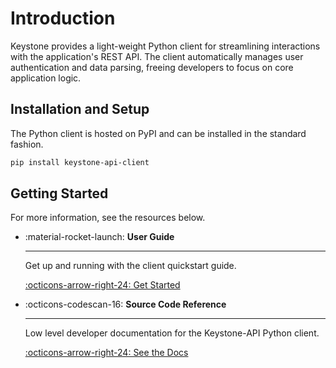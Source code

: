 # Introduction

Keystone provides a light-weight Python client for streamlining interactions with the application's REST API.
The client automatically manages user authentication and data parsing, freeing developers to focus on core application logic.

## Installation and Setup

The Python client is hosted on PyPI and can be installed in the standard fashion.

```bash
pip install keystone-api-client
```

## Getting Started

For more information, see the resources below.

<div class="grid cards" markdown>

-   :material-rocket-launch: **User Guide**

    ---

    Get up and running with the client quickstart guide.

    [:octicons-arrow-right-24: Get Started](user_guide.md)

-   :octicons-codescan-16: **Source Code Reference**

    ---

    Low level developer documentation for the Keystone-API Python client.

    [:octicons-arrow-right-24: See the Docs](client_reference.md)

</div>
